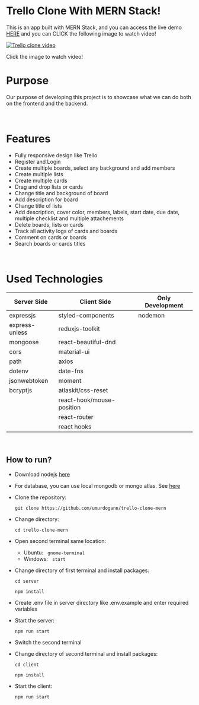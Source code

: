 # Trello Clone With MERN Stack!



This is an app built with MERN Stack, and you can access the live demo [HERE](https://trello-clone-umurdogan.herokuapp.com) and you can CLICK the following image to watch video! 

[![Trello clone video](https://i.ibb.co/6PRn1Bw/Ekran-g-r-nt-s-2021-12-23-16-21-36.png)](https://www.youtube.com/watch?v=D2Vcb_QIWmA)


Click the image to watch video!
&nbsp;
# Purpose
Our purpose of developing this project is to showcase what we can do both on the frontend and the backend.

&nbsp;
# Features

- Fully responsive design like Trello
- Register and Login
- Create multiple boards, select any background and add members
- Create multiple lists
- Create multiple cards
- Drag and drop lists or cards
- Change title and background of board
- Add description for board
- Change title of lists
- Add description, cover color, members, labels, start date, due date, multiple checklist and multiple attachements
- Delete boards, lists or cards
- Track all activity logs of cards and boards
- Comment on cards or boards
- Search boards or cards titles

&nbsp;
# Used Technologies

| Server Side    	| Client Side               	| Only Development 	|
|----------------	|---------------------------	|------------------	|
| expressjs      	| styled-components         	| nodemon          	|
| express-unless 	| reduxjs-toolkit           	|                  	|
| mongoose       	| react-beautiful-dnd       	|                  	|
| cors           	| material-ui                	|                  	|
| path           	| axios                     	|                  	|
| dotenv         	| date-fns                  	|                  	|
| jsonwebtoken   	| moment                    	|                  	|
| bcryptjs       	| atlaskit/css-reset        	|                  	|
|                  	| react-hook/mouse-position 	|                  	|
|                	| react-router              	|                  	|
|                	| react hooks                 	|                  	|

&nbsp;
## How to run?

- Download nodejs [here](https://nodejs.org/en/download/) 
- For database, you can use local mongodb or mongo atlas. See [here](https://www.mongodb.com/)
- Clone the repository:

  ```git clone https://github.com/umurdogann/trello-clone-mern``` 

- Change directory:

  ```cd trello-clone-mern```

- Open second terminal same location:
    * Ubuntu: &nbsp; ```gnome-terminal```
    * Windows: &nbsp; ```start```

- Change directory of first terminal and install packages:

    ```cd server```

    ```npm install```

- Create .env file in server directory like .env.example and enter required variables

- Start the server:

    ```npm run start```

- Switch the second terminal

- Change directory of second terminal and install packages:

    ```cd client```

    ```npm install```

- Start the client:

    ```npm run start```
